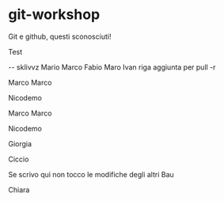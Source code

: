 # git-workshop
 
Git e github, questi sconosciuti!

Test

-- sklivvz
Mario
Marco
Fabio
Maro
Ivan
riga aggiunta per pull -r

Marco Marco

Nicodemo

Marco Marco


Nicodemo










Giorgia




Ciccio

Se scrivo qui non tocco le modifiche degli altri
Bau

Chiara